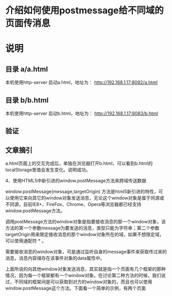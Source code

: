 # 介绍如何使用postmessage给不同域的页面传消息

# 说明 

## 目录 a/a.html

本机使用http-server 启动a.html，地址为： http://192.168.1.17:8082/a.html


## 目录 b/b.html

本机使用http-server 启动b.html，地址为： http://192.168.1.17:8083/b.html


## 验证

## 文章摘引
a.html页面上的交互完成后，单独在浏览器打开b.html，可以看到b.html的localStorage里值会发生变化。说明成功。

4、使用HTML5中新引进的window.postMessage方法来跨域传送数据

window.postMessage(message,targetOrigin)  方法是html5新引进的特性，可以使用它来向其它的window对象发送消息，无论这个window对象是属于同源或不同源，目前IE8+、FireFox、Chrome、Opera等浏览器都已经支持window.postMessage方法。

调用postMessage方法的window对象是指要接收消息的那一个window对象，该方法的第一个参数message为要发送的消息，类型只能为字符串；第二个参数targetOrigin用来限定接收消息的那个window对象所在的域，如果不想限定域，可以使用通配符 *  。

需要接收消息的window对象，可是通过监听自身的message事件来获取传过来的消息，消息内容储存在该事件对象的data属性中。

上面所说的向其他window对象发送消息，其实就是指一个页面有几个框架的那种情况，因为每一个框架都有一个window对象。在讨论第二种方法的时候，我们说过，不同域的框架间是可以获取到对方的window对象的，而且也可以使用window.postMessage这个方法。下面看一个简单的示例，有两个页面